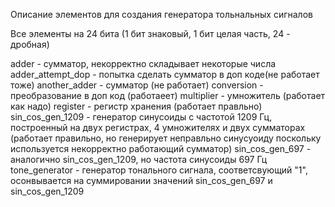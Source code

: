 Описание элементов для создания генератора тольнальных сигналов

Все элементы на 24 бита (1 бит знаковый, 1 бит целая часть, 24 - дробная)

adder - сумматор, некорректно складывает некоторые числа
adder_attempt_dop - попытка сделать сумматор в доп коде(не работает тоже)
another_adder - сумматор (не работает)
conversion - преобразование в доп код (работаеет)
multiplier - умножитель (работает как надо)
register - регистр хранения (работает правльно)
sin_cos_gen_1209 - генератор синусоиды с частотой 1209 Гц, построенный на двух регистрах, 4 умножителях и двух сумматорах (работает правильно, но генерирует неправльно синусуоиду поскольку используется некорректно работающий сумматор)
sin_cos_gen_697 - аналогично sin_cos_gen_1209, но частота синусоиды 697 Гц
tone_generator - генератор тонального сигнала, соответсвующий "1", осонвывается на суммировании значений sin_cos_gen_697 и sin_cos_gen_1209
